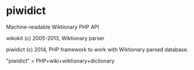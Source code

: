 piwidict
========

Machine-readable Wiktionary PHP API

wikokit (c) 2005-2013, Wiktionary parser

piwidict (c) 2014, PHP framework to work with Wiktionary parsed database.

"piwidict" = PHP+wiki+wiktionary+dictionary